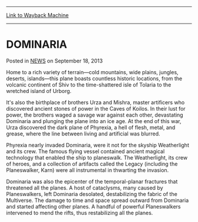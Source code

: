 
---
[Link to Wayback Machine](https://web.archive.org/web/20220527140348/https://magic.wizards.com/en/articles/archive/dominaria-2013-09-17-0)

[_metadata_:description]:- "Home to the volcanic continent of Shiv, the time-shattered isle of Tolaria, and the cold mountains of Keld, Dominaria is setting to some of the Multiverse’s most brutal conflicts, and most powerful mages."
[_metadata_:generator]:- "Drupal 7 (http://drupal.org)"
[_metadata_:node]:- "46490"
[_metadata_:path_date]:- "2013-09-17"
[_metadata_:publish_date]:- "2013-09-18"
[_metadata_:source]:- "div-main-content"
[_metadata_:title]:- "DOMINARIA"
[_metadata_:wayback_capture_timestamp]:- "2022-05-27 14:03:48"
[_metadata_:wayback_raw_url]:- "https://web.archive.org/web/20220527140348id_/https://magic.wizards.com/en/articles/archive/dominaria-2013-09-17-0"
[_metadata_:wayback_url]:- "https://magic.wizards.com/en/articles/archive/dominaria-2013-09-17-0"
---


DOMINARIA
=========



 Posted in [NEWS](/en/articles)
 on September 18, 2013 










Home to a rich variety of terrain—cold mountains, wide plains, jungles, deserts, islands—this plane boasts countless historic locations, from the volcanic continent of Shiv to the time-shattered isle of Tolaria to the wretched island of Urborg.


It's also the birthplace of brothers Urza and Mishra, master artificers who discovered ancient stones of power in the Caves of Koilos. In their lust for power, the brothers waged a savage war against each other, devastating Dominaria and plunging the plane into an ice age. At the end of this war, Urza discovered the dark plane of Phyrexia, a hell of flesh, metal, and grease, where the line between living and artificial was blurred.


Phyrexia nearly invaded Dominaria, were it not for the skyship Weatherlight and its crew. The famous flying vessel contained ancient magical technology that enabled the ship to planeswalk. The Weatherlight, its crew of heroes, and a collection of artifacts called the Legacy (including the Planeswalker, Karn) were all instrumental in thwarting the invasion.


Dominaria was also the epicenter of the temporal-planar fractures that threatened all the planes. A host of cataclysms, many caused by Planeswalkers, left Dominaria desolated, destabilizing the fabric of the Multiverse. The damage to time and space spread outward from Dominaria and started affecting other planes. A handful of powerful Planeswalkers intervened to mend the rifts, thus restabilizing all the planes.







